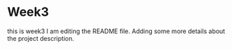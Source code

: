 # Week3
this is week3
I am editing the README file. Adding some more details about the project description.
